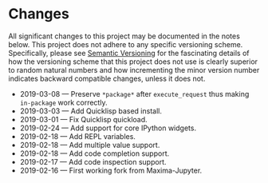 # Changes

All significant changes to this project may be documented in the notes below.
This project does not adhere to any specific versioning scheme. Specifically,
please see [Semantic Versioning](http://semver.org/) for the fascinating details
of how the versioning scheme that this project does not use is clearly superior
to random natural numbers and how incrementing the minor version number
indicates backward compatible changes, unless it does not.

- 2019-03-08 &mdash; Preserve `*package*` after `execute_request` thus making
  `in-package` work correctly.
- 2019-03-03 &mdash; Add Quicklisp based install.
- 2019-03-01 &mdash; Fix Quicklisp quickload.
- 2019-02-24 &mdash; Add support for core IPython widgets.
- 2019-02-18 &mdash; Add REPL variables.
- 2019-02-18 &mdash; Add multiple value support.
- 2019-02-18 &mdash; Add code completion support.
- 2019-02-17 &mdash; Add code inspection support.
- 2019-02-16 &mdash; First working fork from Maxima-Jupyter.
